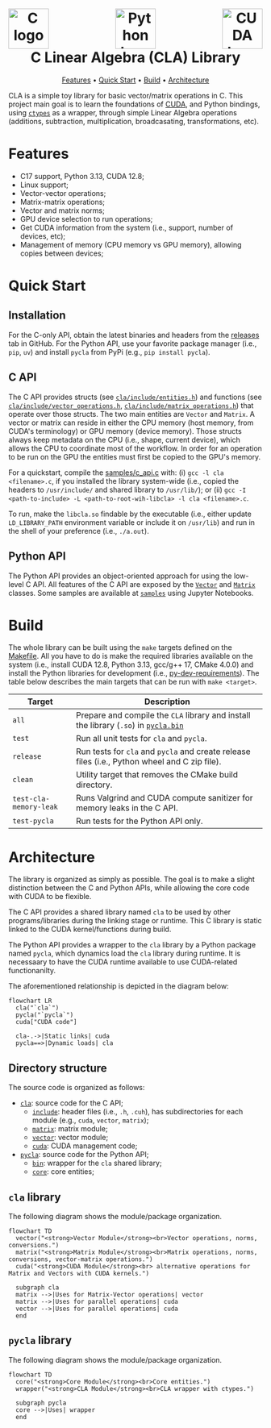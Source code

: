 <h1 align="center">
  <div style="display: flex; justify-content: space-between;">
  <a><img src="https://upload.wikimedia.org/wikipedia/commons/1/19/C_Logo.png" alt="C logo" height="80"></a>
  <a><img src="https://s3.dualstack.us-east-2.amazonaws.com/pythondotorg-assets/media/community/logos/python-logo-only.png" alt="Python logo" height="80"></a>
  <a><img src="https://upload.wikimedia.org/wikipedia/commons/b/b9/Nvidia_CUDA_Logo.jpg" alt="CUDA logo" height="80"></a>
  </div>
  C Linear Algebra (CLA) Library
  <br>
</h1>

<p align="center">
  <a href="#features">Features</a> •
  <a href="#quick-start">Quick Start</a> •
  <a href="#build">Build</a> •
  <a href="#architecture">Architecture</a>
</p>

CLA is a simple toy library for basic vector/matrix operations in C. This project main goal is to learn the foundations of [CUDA](https://docs.nvidia.com/cuda/), and Python bindings, using [`ctypes`](https://docs.python.org/3/library/ctypes.html) as a wrapper, through simple Linear Algebra operations (additions, subtraction, multiplication, broadcasating, transformations, etc). 


# Features

- C17 support, Python 3.13, CUDA 12.8;
- Linux support;
- Vector-vector operations;
- Matrix-matrix operations;
- Vector and matrix norms;
- GPU device selection to run operations;
- Get CUDA information from the system (i.e., support, number of devices, etc);
- Management of memory (CPU memory vs GPU memory), allowing copies between devices;

# Quick Start

## Installation

For the C-only API, obtain the latest binaries and headers from the [releases](https://github.com/moesio-f/cla/releases) tab in GitHub. For the Python API, use your favorite package manager (i.e., `pip`, `uv`) and install `pycla` from PyPi (e.g., `pip install pycla`).

## C API

The C API provides structs (see [`cla/include/entities.h`](cla/include/entities.h)) and functions (see [`cla/include/vector_operations.h`](cla/include/vector_operations.h), [`cla/include/matrix_operations.h`](cla/include/matrix_operations.h)) that operate over those structs. The two main entities are `Vector` and `Matrix`. A vector or matrix can reside in either the CPU memory (host memory, from CUDA's terminology) or GPU memory (device memory). Those structs always keep metadata on the CPU (i.e., shape, current device), which allows the CPU to coordinate most of the workflow. In order for an operation to be run on the GPU the entities must first be copied to the GPU's memory.

For a quickstart, compile the [samples/c_api.c](samples/c_api.c) with: (i) `gcc -l cla <filename>.c`, if you installed the library system-wide (i.e., copied the headers to `/usr/include/` and shared library to `/usr/lib/`); or (ii) `gcc -I <path-to-include> -L <path-to-root-wih-libcla> -l cla <filename>.c`. 

To run, make the `libcla.so` findable by the executable (i.e., either update `LD_LIBRARY_PATH` environment variable or include it on `/usr/lib`) and run in the shell of your preference (i.e., `./a.out`).

## Python API

The Python API provides an object-oriented approach for using the low-level C API. All features of the C API are exposed by the [`Vector`](pycla/core/vector.py) and [`Matrix`](pycla/core/matrix.py) classes. Some samples are available at [`samples`](samples) using Jupyter Notebooks. 

# Build

The whole library can be built using the `make` targets defined on the [Makefile](Makefile). All you have to do is make the required libraries available on the system (i.e., install CUDA 12.8, Python 3.13, gcc/g++ 17, CMake 4.0.0) and install the Python libraries for development (i.e., [py-dev-requirements](py-dev-requirements.txt)). The table below describes the main targets that can be run with `make <target>`.

| Target | Description |
| --- | --- |
| `all` | Prepare and compile the `CLA` library and install the library (`.so`) in [`pycla.bin`](pycla/bin) |
| `test` | Run all unit tests for `cla` and `pycla`. |
| `release` | Run tests for `cla` and `pycla` and create release files (i.e., Python wheel and C zip file). |
| `clean` | Utility target that removes the CMake build directory. |
| `test-cla-memory-leak` | Runs Valgrind and CUDA compute sanitizer for memory leaks in the C API. |
| `test-pycla` | Run tests for the Python API only. | 



# Architecture

The library is organized as simply as possible. The goal is to make a slight distinction between the C and Python APIs, while allowing the core code with CUDA to be flexible.

The C API provides a shared library named `cla` to be used by other programs/libraries during the linking stage or runtime. This C library is static linked to the CUDA kernel/functions during build.

The Python API provides a wrapper to the `cla` library by a Python package named `pycla`, which dynamics load the `cla` library during runtime. It is necessaary to have the CUDA runtime available to use CUDA-related functionanilty.

The aforementioned relationship is depicted in the diagram below:

```mermaid
flowchart LR
  cla("`cla`")
  pycla("`pycla`")
  cuda["CUDA code"]

  cla-.->|Static links| cuda
  pycla==>|Dynamic loads| cla
```

## Directory structure

The source code is organized as follows:

- [`cla`](cla): source code for the C API;
  - [`include`](cla/include): header files (i.e., `.h`, `.cuh`), has subdirectories for each module (e.g., `cuda`, `vector`, `matrix`);
  - [`matrix`](cla/matrix): matrix module;
  - [`vector`](cla/vector): vector module;
  - [`cuda`](cla/cuda): CUDA management code;
- [`pycla`](pycla): source code for the Python API;
  - [`bin`](pycla/bin): wrapper for the `cla` shared library;
  - [`core`](pycla/core): core entities;

## `cla` library

The following diagram shows the module/package organization.

```mermaid
flowchart TD
  vector("<strong>Vector Module</strong><br>Vector operations, norms, conversions.")
  matrix("<strong>Matrix Module</strong><br>Matrix operations, norms, conversions, vector-matrix operations.")
  cuda("<strong>CUDA Module</strong><br> alternative operations for Matrix and Vectors with CUDA kernels.")

  subgraph cla
  matrix -->|Uses for Matrix-Vector operations| vector
  matrix -->|Uses for parallel operations| cuda
  vector -->|Uses for parallel operations| cuda
  end
```

## `pycla` library

The following diagram shows the module/package organization.

```mermaid
flowchart TD
  core("<strong>Core Module</strong><br>Core entities.")
  wrapper("<strong>CLA Module</strong><br>CLA wrapper with ctypes.")

  subgraph pycla
  core -->|Uses| wrapper
  end
```

